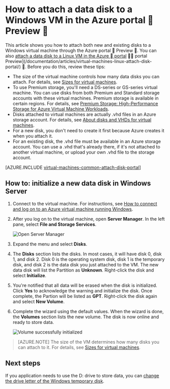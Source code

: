 <properties
	pageTitle="Attach a data disk to a Windows VM | Azure"
	description="How to attach new or existing data disk to a Windows VM in the Azure portal using the Resource Manager deployment model."
	services="virtual-machines-windows"
	documentationCenter=""
	authors="cynthn"
	manager="timlt"
	editor=""
	tags="azure-resource-manager"/>

<tags
	ms.service="virtual-machines-windows"
	ms.workload="infrastructure-services"
	ms.tgt_pltfrm="vm-windows"
	ms.devlang="na"
	ms.topic="article"
	ms.date="07/06/2016"
	wacn.date=""
	ms.author="cynthn"/>

# How to attach a data disk to a Windows VM in the Azure portal  Preview 

This article shows you how to attach both new and existing disks to a Windows virtual machine through the Azure portal  Preview . You can also [attach a data disk to a Linux VM in the Azure  portal](/documentation/articles/virtual-machines-linux-attach-disk-portal/)  portal Preview](/documentation/articles/virtual-machines-linux-attach-disk-portal/) . Before you do this, review these tips:

- The size of the virtual machine controls how many data disks you can attach. For details, see [Sizes for virtual machines](/documentation/articles/virtual-machines-windows-sizes/).
- To use Premium storage, you'll need a DS-series or GS-series virtual machine. You can use disks from both Premium and Standard storage accounts with these virtual machines. Premium storage is available in certain regions. For details, see [Premium Storage: High-Performance Storage for Azure Virtual Machine Workloads](/documentation/articles/storage-premium-storage/).
- Disks attached to virtual machines are actually .vhd files in an Azure storage account. For details, see [About disks and VHDs for virtual machines](/documentation/articles/virtual-machines-windows-about-disks-vhds/).
- For a new disk, you don't need to create it first because Azure creates it when you attach it.
- For an existing disk, the .vhd file must be available in an Azure storage account. You can use a .vhd that's already there, if it's not attached to another virtual machine, or upload your own .vhd file to the storage account.

[AZURE.INCLUDE [virtual-machines-common-attach-disk-portal](../../includes/virtual-machines-common-attach-disk-portal.md)]

## <a id="initializeinWS"></a>How to: initialize a new data disk in Windows Server

1. Connect to the virtual machine. For instructions, see [How to connect and log on to an Azure virtual machine running Windows](/documentation/articles/virtual-machines-windows-connect-logon/).

2. After you log on to the virtual machine, open **Server Manager**. In the left pane, select **File and Storage Services**.

	![Open Server Manager](./media/virtual-machines-windows-classic-attach-disk/fileandstorageservices.png)

3. Expand the menu and select **Disks**.

4. The **Disks** section lists the disks. In most cases, it will have disk 0, disk 1, and disk 2. Disk 0 is the operating system disk, disk 1 is the temporary disk, and disk 2 is the data disk you just attached to the VM. The new data disk will list the Partition as **Unknown**. Right-click the disk and select **Initialize**.

5.	You're notified that all data will be erased when the disk is initialized. Click **Yes** to acknowledge the warning and initialize the disk. Once complete, the Partion will be listed as **GPT**. Right-click the disk again and select **New Volume**.

6.	Complete the wizard using the default values. When the wizard is done, the **Volumes** section lists the new volume. The disk is now online and ready to store data.


	![Volume successfully initialized](./media/virtual-machines-windows-classic-attach-disk/newvolumecreated.png)

> [AZURE.NOTE] The size of the VM determines how many disks you can attach to it. For details, see [Sizes for virtual machines](/documentation/articles/virtual-machines-linux-sizes/).


## Next steps

If you application needs to use the D: drive to store data, you can [change the drive letter of the Windows temporary disk](/documentation/articles/virtual-machines-windows-classic-change-drive-letter/).